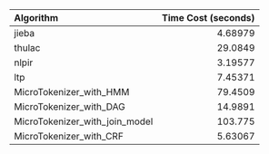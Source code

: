 | Algorithm                      |   Time Cost (seconds) |
|:-------------------------------|----------------------:|
| jieba                          |               4.68979 |
| thulac                         |              29.0849  |
| nlpir                          |               3.19577 |
| ltp                            |               7.45371 |
| MicroTokenizer_with_HMM        |              79.4509  |
| MicroTokenizer_with_DAG        |              14.9891  |
| MicroTokenizer_with_join_model |             103.775   |
| MicroTokenizer_with_CRF        |               5.63067 |